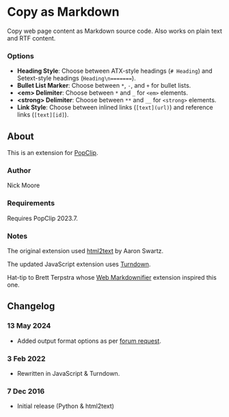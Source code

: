 # Copy as Markdown

Copy web page content as Markdown source code. Also works on plain text and RTF content.

### Options

* **Heading Style**: Choose between ATX-style headings (`# Heading`) and Setext-style headings (`Heading\n=======`).
* **Bullet List Marker**: Choose between `*`, `-`, and `+` for bullet lists.
* **&lt;em&gt; Delimiter**: Choose between `*` and `_` for `<em>` elements.
* **&lt;strong&gt; Delimiter**: Choose between `**` and `__` for `<strong>` elements.
* **Link Style**: Choose between inlined links (`[text](url)`) and reference links (`[text][id]`).

## About

This is an extension for [PopClip](https://www.popclip.app/).

### Author

Nick Moore

### Requirements

Requires PopClip 2023.7.

### Notes

The original extension used [html2text](https://pypi.python.org/pypi/html2text/3.200.3) by Aaron Swartz.

The updated JavaScript extension uses [Turndown](https://github.com/mixmark-io/turndown).

Hat-tip to Brett Terpstra whose [Web Markdownifier](http://brettterpstra.com/2013/12/23/web-markdownifier-for-popclip/) extension inspired this one.

## Changelog

### 13 May 2024

* Added output format options as per [forum request](https://forum.popclip.app/t/updated-extension-copy-as-markdown/603/4).

### 3 Feb 2022

* Rewritten in JavaScript & Turndown.

### 7 Dec 2016

* Initial release (Python & html2text)
